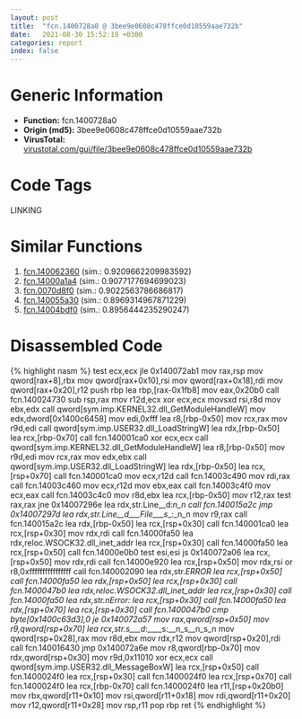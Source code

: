 ```yaml
---
layout: post
title:  "fcn.1400728a0 @ 3bee9e0608c478ffce0d10559aae732b"
date:   2021-08-30 15:52:19 +0300
categories: report
index: false
---
```


# Generic Information
- **Function:** fcn.1400728a0
- **Origin (md5):** 3bee9e0608c478ffce0d10559aae732b
- **VirusTotal:** [virustotal.com/gui/file/3bee9e0608c478ffce0d10559aae732b][virustotal_ref]

# Code Tags
<span class="tag" id="LINKING">LINKING</span>


# Similar Functions

1. [fcn.140062360][similar_1_ref] (sim.: 0.9209662209983592)
2. [fcn.14000a1a4][similar_2_ref] (sim.: 0.9077177694699023)
3. [fcn.0070d8f0][similar_3_ref] (sim.: 0.9022563786686817)
4. [fcn.140055a30][similar_4_ref] (sim.: 0.8969314967871229)
5. [fcn.14004bdf0][similar_5_ref] (sim.: 0.8956444235290247)


# Disassembled Code

{% highlight nasm %}
test ecx,ecx
jle 0x140072ab1
mov rax,rsp
mov qword[rax+8],rbx
mov qword[rax+0x10],rsi
mov qword[rax+0x18],rdi
mov qword[rax+0x20],r12
push rbp
lea rbp,[rax-0x1fb8]
mov eax,0x20b0
call fcn.140024730
sub rsp,rax
mov r12d,ecx
xor ecx,ecx
movsxd rsi,r8d
mov ebx,edx
call qword[sym.imp.KERNEL32.dll_GetModuleHandleW]
mov edx,dword[0x1400c6458]
mov edi,0xfff
lea r8,[rbp-0x50]
mov rcx,rax
mov r9d,edi
call qword[sym.imp.USER32.dll_LoadStringW]
lea rdx,[rbp-0x50]
lea rcx,[rbp-0x70]
call fcn.140001ca0
xor ecx,ecx
call qword[sym.imp.KERNEL32.dll_GetModuleHandleW]
lea r8,[rbp-0x50]
mov r9d,edi
mov rcx,rax
mov edx,ebx
call qword[sym.imp.USER32.dll_LoadStringW]
lea rdx,[rbp-0x50]
lea rcx,[rsp+0x70]
call fcn.140001ca0
mov ecx,r12d
call fcn.14003c490
mov rdi,rax
call fcn.14003c460
mov ecx,r12d
mov ebx,eax
call fcn.14003c4f0
mov ecx,eax
call fcn.14003c4c0
mov r8d,ebx
lea rcx,[rbp-0x50]
mov r12,rax
test rax,rax
jne 0x14007296e
lea rdx,str.Line__d:_n_n
call fcn.140015a2c
jmp 0x14007297d
lea rdx,str.Line__d___File___s__:_n_n
mov r9,rax
call fcn.140015a2c
lea rdx,[rbp-0x50]
lea rcx,[rsp+0x30]
call fcn.140001ca0
lea rcx,[rsp+0x30]
mov rdx,rdi
call fcn.14000fa50
lea rdx,reloc.WSOCK32.dll_inet_addr
lea rcx,[rsp+0x30]
call fcn.14000fa50
lea rcx,[rsp+0x50]
call fcn.14000e0b0
test esi,esi
js 0x140072a06
lea rcx,[rsp+0x50]
mov rdx,rdi
call fcn.14000e920
lea rcx,[rsp+0x50]
mov rdx,rsi
or r8,0xffffffffffffffff
call fcn.140002090
lea rdx,str._ERROR
lea rcx,[rsp+0x50]
call fcn.14000fa50
lea rdx,[rsp+0x50]
lea rcx,[rsp+0x30]
call fcn.1400047b0
lea rdx,reloc.WSOCK32.dll_inet_addr
lea rcx,[rsp+0x30]
call fcn.14000fa50
lea rdx,str._nError:_
lea rcx,[rsp+0x30]
call fcn.14000fa50
lea rdx,[rsp+0x70]
lea rcx,[rsp+0x30]
call fcn.1400047b0
cmp byte[0x1400c63d3],0
je 0x140072a57
mov rax,qword[rsp+0x50]
mov r9,qword[rsp+0x70]
lea rcx,str._s___d__:____s:__n_s__n_s_n
mov qword[rsp+0x28],rax
mov r8d,ebx
mov rdx,r12
mov qword[rsp+0x20],rdi
call fcn.140016430
jmp 0x140072a6e
mov r8,qword[rbp-0x70]
mov rdx,qword[rsp+0x30]
mov r9d,0x11010
xor ecx,ecx
call qword[sym.imp.USER32.dll_MessageBoxW]
lea rcx,[rsp+0x50]
call fcn.1400024f0
lea rcx,[rsp+0x30]
call fcn.1400024f0
lea rcx,[rsp+0x70]
call fcn.1400024f0
lea rcx,[rbp-0x70]
call fcn.1400024f0
lea r11,[rsp+0x20b0]
mov rbx,qword[r11+0x10]
mov rsi,qword[r11+0x18]
mov rdi,qword[r11+0x20]
mov r12,qword[r11+0x28]
mov rsp,r11
pop rbp
ret 
{% endhighlight %}


[similar_1_ref]: /report/fcn.140062360@3bee9e0608c478ffce0d10559aae732b
[similar_2_ref]: /report/fcn.14000a1a4@c4af5ec7826361dc5a22db79be296638
[similar_3_ref]: /report/fcn.0070d8f0@a5905e3c253c25bbaf727a1a18fe8ed1
[similar_4_ref]: /report/fcn.140055a30@3bee9e0608c478ffce0d10559aae732b
[similar_5_ref]: /report/fcn.14004bdf0@3bee9e0608c478ffce0d10559aae732b
[virustotal_ref]: https://www.virustotal.com/gui/file/3bee9e0608c478ffce0d10559aae732b